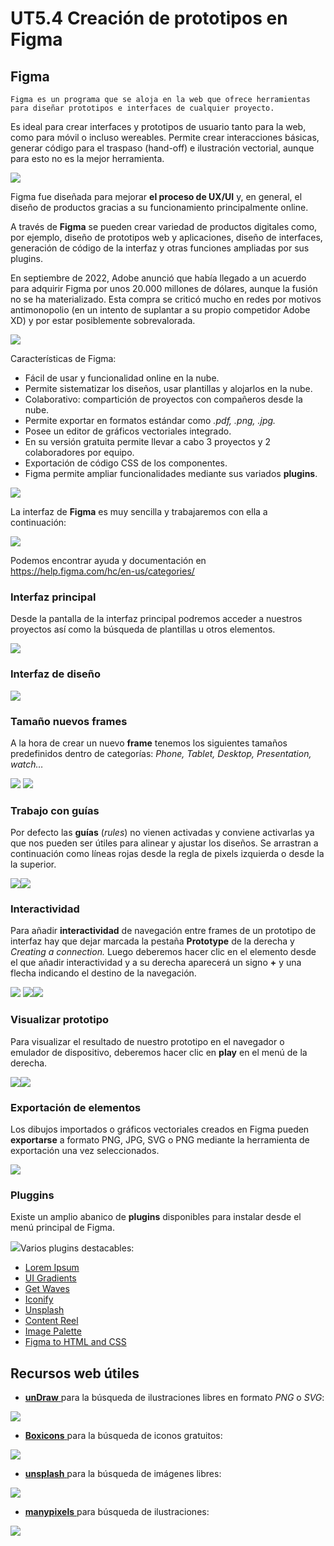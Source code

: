# UT5.4 Creación de prototipos en Figma

## Figma

```note
Figma es un programa que se aloja en la web que ofrece herramientas para diseñar prototipos e interfaces de cualquier proyecto.
```

Es ideal para crear interfaces y prototipos de usuario tanto para la web, como para móvil o incluso wereables. Permite crear interacciones básicas, generar código para el traspaso (hand-off) e ilustración vectorial, aunque para esto no es la mejor herramienta.

![](media/9dd841672832af5ce5b783ac0f205e4a.jpeg)

Figma fue diseñada para mejorar **el proceso de UX/UI** y, en general, el diseño de productos gracias a su funcionamiento principalmente online.

A través de **Figma** se pueden crear variedad de productos digitales como, por ejemplo, diseño de prototipos web y aplicaciones, diseño de interfaces, generación de código de la interfaz y otras funciones ampliadas por sus plugins.

En septiembre de 2022, Adobe anunció que había llegado a un acuerdo para adquirir Figma por unos 20.000 millones de dólares, aunque la fusión no se ha materializado. Esta compra se criticó mucho en redes por motivos antimonopolio (en un intento de suplantar a su propio competidor Adobe XD) y por estar posiblemente sobrevalorada.

![](media/b78f29ae183f6d863368dd8ae1d78e86.jpeg)

Características de Figma:

-   Fácil de usar y funcionalidad online en la nube.
-   Permite sistematizar los diseños, usar plantillas y alojarlos en la nube.
-   Colaborativo: compartición de proyectos con compañeros desde la nube.
-   Permite exportar en formatos estándar como *.pdf, .png, .jpg.*
-   Posee un editor de gráficos vectoriales integrado.
-   En su versión gratuita permite llevar a cabo 3 proyectos y 2 colaboradores por equipo.
-   Exportación de código CSS de los componentes.
-   Figma permite ampliar funcionalidades mediante sus variados **plugins**.

![](media/6e4bcd5a9c1564fac2c8c011770cbea5.jpg)

La interfaz de **Figma** es muy sencilla y trabajaremos con ella a continuación:

![](media/20be922b4f3461c215f369edc02437f1.jpeg)

Podemos encontrar ayuda y documentación en <https://help.figma.com/hc/en-us/categories/>

### Interfaz principal

Desde la pantalla de la interfaz principal podremos acceder a nuestros proyectos así como la búsqueda de plantillas u otros elementos.

![](media/ddf7e559a8a6853b032598eae52e4283.jpeg)

### Interfaz de diseño

![](media/d85d43cf7ad41e296e84a5e903b82671.jpeg) 

### Tamaño nuevos frames

A la hora de crear un nuevo **frame** tenemos los siguientes tamaños predefinidos dentro de categorías: *Phone, Tablet, Desktop, Presentation, watch…*

![](media/2a869a4c6936de67be46a7563aec9544.jpeg)
![](media/27afe7db26c334b97a0537812438b421.jpeg)

### Trabajo con guías

Por defecto las **guías** (*rules*) no vienen activadas y conviene activarlas ya que nos pueden ser útiles para alinear y ajustar los diseños. Se arrastran a continuación como líneas rojas desde la regla de pixels izquierda o desde la la superior.

![](media/454b5d09add54f1ae71c2bdf1a1af43b.jpeg)![](media/5e8aae78e857f1af46e262bcdb6701fd.jpeg)

### Interactividad

Para añadir **interactividad** de navegación entre frames de un prototipo de interfaz hay que dejar marcada la pestaña **Prototype** de la derecha y *Creating a connection.* Luego deberemos hacer clic en el elemento desde el que añadir interactividad y a su derecha aparecerá un signo **+** y una flecha indicando el destino de la navegación.

![](media/9589b1f2301de6e432ba679ea2fe2327.png)
![](media/d824c337612691a269c0e0f4db844d9d.jpeg)![](media/bf8708055cb1528db52844649261b271.jpeg)

### Visualizar prototipo

Para visualizar el resultado de nuestro prototipo en el navegador o emulador de dispositivo, deberemos hacer clic en **play** en el menú de la derecha.

![](media/ee9a3f12664e9b8172b16e60d7914b4a.jpeg)![](media/2f4e7e90eb04c23841f6a9f307bb37be.jpeg)

### Exportación de elementos

Los dibujos importados o gráficos vectoriales creados en Figma pueden **exportarse** a formato PNG, JPG, SVG o PNG mediante la herramienta de exportación una vez seleccionados.

![](media/49c79eee7144019f457d34f6d84d2c99.png)

### Pluggins

Existe un amplio abanico de **plugins** disponibles para instalar desde el menú principal de Figma.

![](media/e1235b8bed526edf2909f10c1acce14e.jpeg)Varios plugins destacables:

-   [Lorem Ipsum](https://www.figma.com/community/plugin/736000994034548392/Lorem-Ipsum)
-   [UI Gradients](https://www.figma.com/community/plugin/744909029427810418/uiGradients)
-   [Get Waves](https://www.figma.com/community/plugin/745619465174154496)
-   [Iconify](https://www.figma.com/community/plugin/735098390272716381)
-   [Unsplash](https://www.figma.com/community/plugin/738454987945972471/Unsplash)
-   [Content Reel](https://www.figma.com/community/plugin/731627216655469013/Content-Reel)
-   [Image Palette](https://www.figma.com/community/plugin/731841207668879837/Image-Palette)
-   [Figma to HTML and CSS](https://www.figma.com/community/plugin/1128731099343788397/Figma-to-HTML-and-CSS)

## Recursos web útiles

-   [**unDraw** ](https://undraw.co/)para la búsqueda de ilustraciones libres en formato *PNG* o *SVG*:

![](media/f184d4e249181a334ad83dc94292327c.jpeg) 

-   [**Boxicons** ](https://boxicons.com/)para la búsqueda de iconos gratuitos:

![](media/ee9728e75122ca7495325fb3893e8732.jpeg) 

-   [**unsplash** ](https://unsplash.com/es)para la búsqueda de imágenes libres:

![](media/90806a2404740fec9df1f1924092d1ea.jpeg) 

-   [**manypixels** ](https://www.manypixels.co/)para búsqueda de ilustraciones:

![](media/8d3d998956453a23cb4bf3e9c728c3fe.jpeg) 
